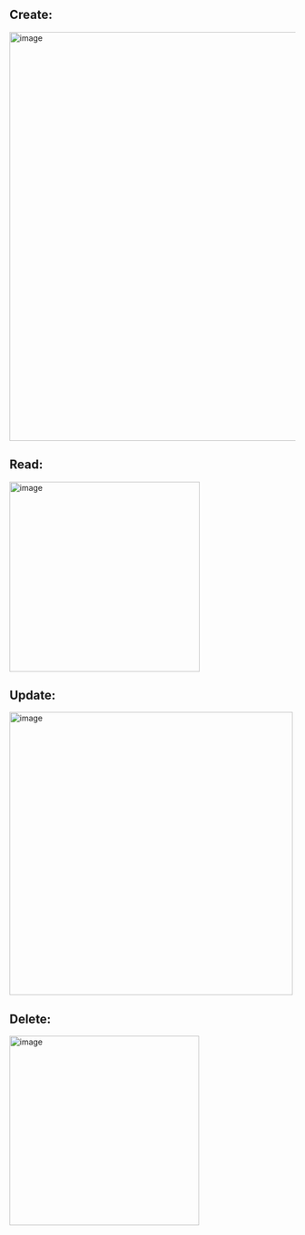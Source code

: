 ## Create:

<img width="721" alt="image" src="https://user-images.githubusercontent.com/54100993/190082544-c2616dad-53fa-4d61-969c-980e01709edc.png">

## Read:

<img width="335" alt="image" src="https://user-images.githubusercontent.com/54100993/190083013-355227e6-2a25-4b7b-9ed7-54ead97d633d.png">

## Update:

<img width="499" alt="image" src="https://user-images.githubusercontent.com/54100993/190083736-9f068fff-d9ef-40cd-be43-6dd4c2e6c6ee.png">

## Delete:

<img width="334" alt="image" src="https://user-images.githubusercontent.com/54100993/190084130-891ff537-2f26-4e10-a4f7-f7f7595d3fe7.png">
